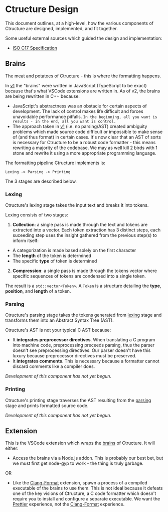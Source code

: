 # Ctructure Design

This document outlines, at a high-level, how the various components of Ctructure are designed, implemented, and fit together.

Some useful external sources which guided the design and implementation:
- [ISO C17 Specification](https://web.archive.org/web/20181230041359if_/http://www.open-std.org/jtc1/sc22/wg14/www/abq/c17_updated_proposed_fdis.pdf)

## Brains

The meat and potatoes of Ctructure - this is where the formatting happens.

In [v1](https://github.com/nluka/Ctructure/tree/v1) the "brains" were written in JavaScript (TypeScript to be exact) because that's what VSCode extensions are written in. As of v2, the brains are being rewritten in C++ because:
- JavaScript's abstractness was an obstacle for certain aspects of development. The lack of control makes life difficult and forces unavoidable performance pitfalls. `In the beginning, all you want is results - in the end, all you want is control.`
- The approach taken in [v1](https://github.com/nluka/Ctructure/tree/v1) (i.e. no parsing/AST) created ambiguity problems which made source code difficult or impossible to make sense of (and thus format) in certain cases. It's now clear that an AST of sorts is necessary for Ctructure to be a robust code formatter - this means rewriting a majority of the codebase. We may as well kill 2 birds with 1 stone and rewrite it using a more appropriate programming language.

The formatting pipeline Ctructure implements is:

```Lexing -> Parsing -> Printing```

The 3 stages are described below.

### Lexing

Ctructure's lexing stage takes the input text and breaks it into tokens.

Lexing consists of two stages:
1. __Collection__: a single pass is made through the text and tokens are extracted into a vector. Each token extraction has 3 distinct steps, each suceeding step uses the insight gathered from the previous step(s) to inform itself:
  - A categorization is made based solely on the first character
  - The **length** of the token is determined
  - The specific **type** of token is determined
2. __Compression__: a single pass is made through the tokens vector where specific sequences of tokens are condensed into a single token.

The result is a `std::vector<Token>`. A `Token` is a structure detailing the **type**, **position**, and **length** of a token.

### Parsing

Ctructure's parsing stage takes the tokens generated from [lexing](#lexing) stage and transforms them into an Abstract Syntax Tree (AST).

Ctructure's AST is not your typical C AST because:
- It **integrates preprocessor directives**. When translating a C program into machine code, preprocessing preceeds parsing, thus the parser doesn't see preprocessing directives. Our parser doesn't have this luxury because preprocessor directives must be preserved.
- It **integrates comments**. This is necessary because a formatter cannot discard comments like a compiler does.

_Development of this component has not yet begun._

### Printing

Ctructure's printing stage traverses the AST resulting from the [parsing](#parsing) stage and prints formatted source code.

_Development of this component has not yet begun._

## Extension

This is the VSCode extension which wraps the [brains](#brains) of Ctructure. It will either:

- Access the brains via a Node.js addon. This is probably our best bet, but we must first get node-gyp to work - the thing is truly garbage.

OR

- Like the [Clang-Format](https://marketplace.visualstudio.com/items?itemName=xaver.clang-format) extension, spawn a process of a compiled executable of the brains to use them. This is not ideal because it defeats one of the key visions of Ctructure, a C code formatter which doesn't require you to install and configure a separate executable. We want the [Prettier](https://marketplace.visualstudio.com/items?itemName=esbenp.prettier-vscode) experience, not the [Clang-Format](https://marketplace.visualstudio.com/items?itemName=xaver.clang-format) experience.
